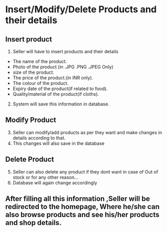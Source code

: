 # Insert/Modify/Delete Products and their details
## Insert product
1. Seller will have to insert products and their details
* The name of the product.
* Photo of the product (in .JPG .PNG .JPEG Only)
* size of the product.
* The price of the product.(in INR only).
* The colour of the product.
* Expiry date of the product(if related to food).
* Quality/material of the product(if cloths).
2. System will save this information in database. 

## Modify Product 
3. Seller can modify/add products as per they want and make changes in details according to that.
4. This changes will also save in the database

## Delete Product
5. Seller can also delete any product if they dont want in case of Out of stock or for any other reason...
6. Database will again change accordingly

## After filling all this information ,Seller will be redirected to the homepage, Where he/she can also browse products and see his/her products and shop details.
